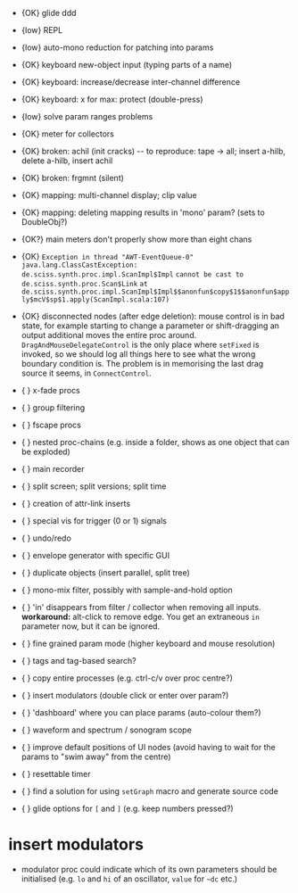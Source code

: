 - {OK}  glide ddd
- {low} REPL
- {low} auto-mono reduction for patching into params
- {OK}  keyboard new-object input (typing parts of a name)
- {OK}  keyboard: increase/decrease inter-channel difference
- {OK}  keyboard: x for max: protect (double-press)
- {low} solve param ranges problems
- {OK}  meter for collectors
- {OK}  broken: achil (init cracks) -- to reproduce: tape -> all; insert a-hilb, delete a-hilb, insert achil
- {OK}  broken: frgmnt (silent)
- {OK}  mapping: multi-channel display; clip value
- {OK}  mapping: deleting mapping results in 'mono' param? (sets to DoubleObj?)
- {OK?} main meters don't properly show more than eight chans
- {OK}  `Exception in thread "AWT-EventQueue-0" java.lang.ClassCastException: de.sciss.synth.proc.impl.ScanImpl$Impl`
        `cannot be cast to de.sciss.synth.proc.Scan$Link`
        `at	   de.sciss.synth.proc.impl.ScanImpl$Impl$$anonfun$copy$1$$anonfun$apply$mcV$sp$1.apply(ScanImpl.scala:107)`
- {OK}  disconnected nodes (after edge deletion): mouse control is in bad state, for example starting to
        change a parameter or shift-dragging an output additional moves the entire proc around.
        `DragAndMouseDelegateControl` is the only place where `setFixed` is invoked, so we should
        log all things here to see what the wrong boundary condition is.
        The problem is in memorising the last drag source it seems, in `ConnectControl`.

- {  }  x-fade procs
- {  }  group filtering
- {  }  fscape procs
- {  }  nested proc-chains (e.g. inside a folder, shows as one object that can be exploded)
- {  }  main recorder
- {  }  split screen; split versions; split time
- {  }  creation of attr-link inserts
- {  }  special vis for trigger (0 or 1) signals
- {  }  undo/redo
- {  }  envelope generator with specific GUI
- {  }  duplicate objects (insert parallel, split tree)
- {  }  mono-mix filter, possibly with sample-and-hold option
- {  }  'in' disappears from filter / collector when removing all inputs.
        __workaround:__ alt-click to remove edge. You get an extraneous `in` parameter now,
        but it can be ignored.
- {  }  fine grained param mode (higher keyboard and mouse resolution)
- {  }  tags and tag-based search?
- {  }  copy entire processes (e.g. ctrl-c/v over proc centre?)
- {  }  insert modulators (double click or enter over param?)
- {  }  'dashboard' where you can place params (auto-colour them?)
- {  }  waveform and spectrum / sonogram scope
- {  }  improve default positions of UI nodes (avoid having to wait for the params to "swim away" from the centre)
- {  }  resettable timer
- {  }  find a solution for using `setGraph` macro and generate source code
- {  }  glide options for `[` and `]` (e.g. keep numbers pressed?)

# insert modulators

- modulator proc could indicate which of its own parameters should be initialised
  (e.g. `lo` and `hi` of an oscillator, `value` for `~dc` etc.)

